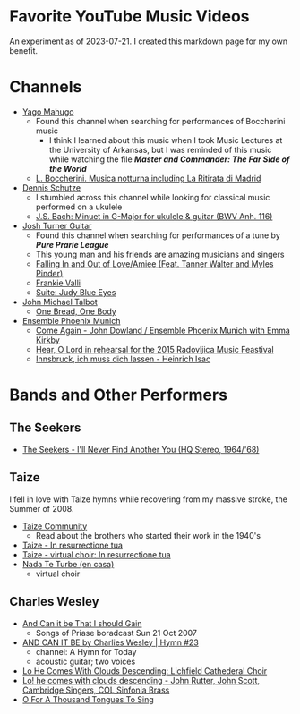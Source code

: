 # Favorite YouTube Music Videos #

An experiment as of 2023-07-21.
I created this markdown page for my own benefit.

# Channels #

* [Yago Mahugo](https://www.youtube.com/@YagoMahugo)
    * Found this channel when searching for performances of Boccherini music
        * I think I learned about this music when I took Music Lectures at the University of Arkansas,
          but I was reminded of this music while watching the file ***Master and Commander: The Far Side of the World***
    * [L. Boccherini. Musica notturna including La Ritirata di Madrid](https://www.youtube.com/watch?v=oolXAoDUKoU)
* [Dennis Schutze](https://www.youtube.com/@dennisschuetzeband)
    * I stumbled across this channel while looking for classical music performed on a ukulele
    * [J.S. Bach: Minuet in G-Major for ukulele & guitar (BWV Anh. 116)](https://www.youtube.com/watch?v=POdxVKMVGSk)
* [Josh Turner Guitar](https://www.youtube.com/channel/UC3Wj9aO8VS5ZuXrtWfJf81w)
    * Found this channel when searching for performances of a tune by ***Pure Prarie League***
    * This young man and his friends are amazing musicians and singers
    * [Falling In and Out of Love/Amiee (Feat. Tanner Walter and Myles Pinder)](https://www.youtube.com/watch?v=eKqv-VMUcDA)
    * [Frankie Valli](https://www.youtube.com/watch?v=P_Npd2FyyLI)
    * [Suite: Judy Blue Eyes](https://www.youtube.com/watch?v=cUhdL_hUi3w)
* [John Michael Talbot](https://www.youtube.com/channel/UCkU6BlK4aYv1Mci1nrED4Bg)
    * [One Bread, One Body](https://www.youtube.com/watch?v=nNNOQm6WO54)
* [Ensemble Phoenix Munich](https://www.youtube.com/@ensemblephoenixmunich2210)
    * [Come Again - John Dowland / Ensemble Phoenix Munich with Emma Kirkby](https://www.youtube.com/watch?v=UjWYw-w9rKg)
    * [Hear, O Lord in rehearsal for the 2015 Radovljica Music Feastival](https://www.youtube.com/watch?v=jWklSFlpAmk)
    * [Innsbruck, ich muss dich lassen - Heinrich Isac](https://www.youtube.com/watch?v=4RV_DufKfzU)


# Bands and Other Performers #

## The Seekers ##
* [The Seekers - I'll Never Find Another You (HQ Stereo, 1964/'68)](https://www.youtube.com/watch?v=wZf41UudAbI)

## Taize ##
I fell in love with Taize hymns while recovering from my massive stroke, the Summer of 2008.

* [Taize Community](https://www.giamusic.com/bios/taize.cfm)
    * Read about the brothers who started their work in the 1940's
* [Taize - In resurrectione tua](https://www.youtube.com/watch?v=_47gKnCMVNQ)
* [Taize - virtual choir: In resurrectione tua](https://www.youtube.com/watch?v=M-hybuhxJg8)
* [Nada Te Turbe (en casa)](https://www.youtube.com/watch?v=8noVAPXiQC8)
    * virtual choir

## Charles Wesley ##

* [And Can it be That I should Gain](https://www.youtube.com/watch?v=sQeIGbKqiw8)
    * Songs of Priase boradcast Sun 21 Oct 2007
* [AND CAN IT BE by Charlies Wesley | Hymn #23](https://www.youtube.com/watch?v=kHaFM1Jx088)
    * channel: A Hymn for Today
    * acoustic guitar; two voices
* [Lo He Comes With Clouds Descending: Lichfield Cathederal Choir](https://www.youtube.com/watch?v=jjn3fBTvBjY)
* [Lo! he comes with clouds descending - John Rutter, John Scott, Cambridge Singers, COL Sinfonia Brass](https://www.youtube.com/watch?v=eBAG0TXu2AE)
* [O For A Thousand Tongues To Sing](https://www.youtube.com/watch?v=4O9kw3cILpg)
